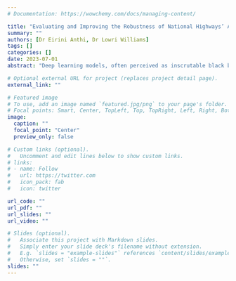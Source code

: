 ```yaml
---
# Documentation: https://wowchemy.com/docs/managing-content/

title: "Evaluating and Improving the Robustness of National Highways’ AI-based Systems"
summary: ""
authors: [Dr Eirini Anthi, Dr Lowri Williams]
tags: []
categories: []
date: 2023-07-01
abstract: "Deep learning models, often perceived as inscrutable black boxes, offer predictions without insights into their decision-making processes. This talk addresses the critical need for model interpretability, providing an overview of some of the recent techniques designed to shed light on how these models arrive at their conclusions. I will specifically delve into recent advancements in backward and forward methods for evaluating token attribution and context mixing, with a particular emphasis on Transformer models due to their prevalent role in current deep learning research. This exploration not only aims to demystify the operational intricacies of Transformers but also to highlight the importance of transparency in the development and deployment of AI systems."

# Optional external URL for project (replaces project detail page).
external_link: ""

# Featured image
# To use, add an image named `featured.jpg/png` to your page's folder.
# Focal points: Smart, Center, TopLeft, Top, TopRight, Left, Right, BottomLeft, Bottom, BottomRight.
image:
  caption: ""
  focal_point: "Center"
  preview_only: false

# Custom links (optional).
#   Uncomment and edit lines below to show custom links.
# links:
# - name: Follow
#   url: https://twitter.com
#   icon_pack: fab
#   icon: twitter

url_code: ""
url_pdf: ""
url_slides: ""
url_video: ""

# Slides (optional).
#   Associate this project with Markdown slides.
#   Simply enter your slide deck's filename without extension.
#   E.g. `slides = "example-slides"` references `content/slides/example-slides.md`.
#   Otherwise, set `slides = ""`.
slides: ""
---
```

